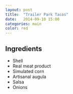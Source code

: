 ```yaml
---
layout: post
title:  "Trailer Park Tacos"
date:   2014-09-10 15:00
categories: main
color: red
---
```




## Ingredients
- Shell
- Real meat product
- Simulated corn
- Artisanal augula
- Salsa
- Onions

